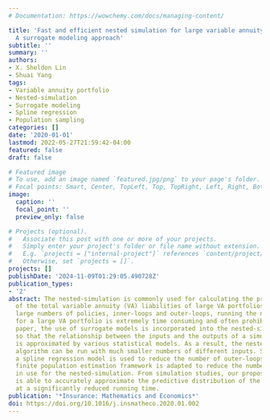 ```yaml
---
# Documentation: https://wowchemy.com/docs/managing-content/

title: 'Fast and efficient nested simulation for large variable annuity portfolios:
  A surrogate modeling approach'
subtitle: ''
summary: ''
authors:
- X. Sheldon Lin
- Shuai Yang
tags:
- Variable annuity portfolio
- Nested-simulation
- Surrogate modeling
- Spline regression
- Population sampling
categories: []
date: '2020-01-01'
lastmod: 2022-05-27T21:59:42-04:00
featured: false
draft: false

# Featured image
# To use, add an image named `featured.jpg/png` to your page's folder.
# Focal points: Smart, Center, TopLeft, Top, TopRight, Left, Right, BottomLeft, Bottom, BottomRight.
image:
  caption: ''
  focal_point: ''
  preview_only: false

# Projects (optional).
#   Associate this post with one or more of your projects.
#   Simply enter your project's folder or file name without extension.
#   E.g. `projects = ["internal-project"]` references `content/project/deep-learning/index.md`.
#   Otherwise, set `projects = []`.
projects: []
publishDate: '2024-11-09T01:29:05.490728Z'
publication_types:
- '2'
abstract: The nested-simulation is commonly used for calculating the predictive distribution
  of the total variable annuity (VA) liabilities of large VA portfolios. Due to the
  large numbers of policies, inner-loops and outer-loops, running the nested-simulation
  for a large VA portfolio is extremely time consuming and often prohibitive. In this
  paper, the use of surrogate models is incorporated into the nested-simulation algorithm
  so that the relationship between the inputs and the outputs of a simulation model
  is approximated by various statistical models. As a result, the nested-simulation
  algorithm can be run with much smaller numbers of different inputs. Specifically,
  a spline regression model is used to reduce the number of outer-loops and a model-assisted
  finite population estimation framework is adapted to reduce the number of policies
  in use for the nested-simulation. From simulation studies, our proposed algorithm
  is able to accurately approximate the predictive distribution of the total VA liability
  at a significantly reduced running time.
publication: '*Insurance: Mathematics and Economics*'
doi: https://doi.org/10.1016/j.insmatheco.2020.01.002
---
```

